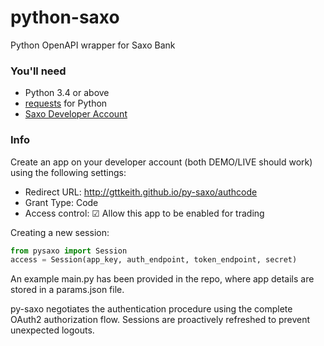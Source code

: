 # python-saxo
Python OpenAPI wrapper for Saxo Bank

### You'll need  
* Python 3.4 or above
* [requests](https://requests.readthedocs.io/en/master/) for Python
* [Saxo Developer Account](https://www.developer.saxo/)

### Info    
Create an app on your developer account (both DEMO/LIVE should work) using the following settings:

* Redirect URL: http://gttkeith.github.io/py-saxo/authcode
* Grant Type: Code
* Access control: ☑ Allow this app to be enabled for trading

Creating a new session:

```python
from pysaxo import Session
access = Session(app_key, auth_endpoint, token_endpoint, secret)
```

An example main.py has been provided in the repo, where app details are stored in a params.json file.

py-saxo negotiates the authentication procedure using the complete OAuth2 authorization flow. Sessions are proactively refreshed to prevent unexpected logouts.
